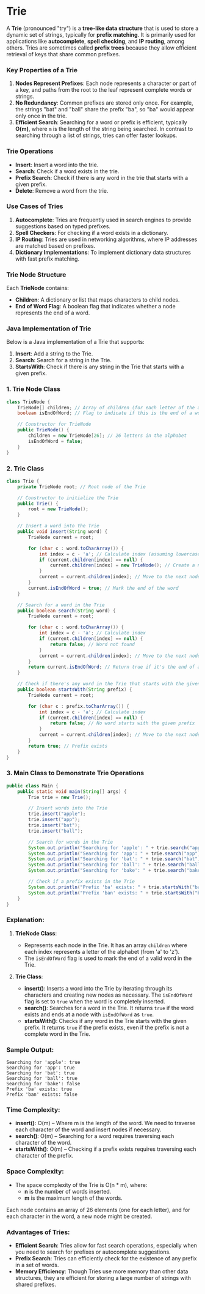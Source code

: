 
# Trie

A **Trie** (pronounced "try") is a **tree-like data structure** that is used to store a dynamic set of strings, typically for **prefix matching**. It is primarily used for applications like **autocomplete**, **spell checking**, and **IP routing**, among others. Tries are sometimes called **prefix trees** because they allow efficient retrieval of keys that share common prefixes.

### Key Properties of a Trie

1. **Nodes Represent Prefixes**: Each node represents a character or part of a key, and paths from the root to the leaf represent complete words or strings.
2. **No Redundancy**: Common prefixes are stored only once. For example, the strings "bat" and "ball" share the prefix "ba", so "ba" would appear only once in the trie.
3. **Efficient Search**: Searching for a word or prefix is efficient, typically **O(m)**, where `m` is the length of the string being searched. In contrast to searching through a list of strings, tries can offer faster lookups.

### Trie Operations

- **Insert**: Insert a word into the trie.
- **Search**: Check if a word exists in the trie.
- **Prefix Search**: Check if there is any word in the trie that starts with a given prefix.
- **Delete**: Remove a word from the trie.

### Use Cases of Tries

1. **Autocomplete**: Tries are frequently used in search engines to provide suggestions based on typed prefixes.
2. **Spell Checkers**: For checking if a word exists in a dictionary.
3. **IP Routing**: Tries are used in networking algorithms, where IP addresses are matched based on prefixes.
4. **Dictionary Implementations**: To implement dictionary data structures with fast prefix matching.

### Trie Node Structure

Each **TrieNode** contains:
- **Children**: A dictionary or list that maps characters to child nodes.
- **End of Word Flag**: A boolean flag that indicates whether a node represents the end of a word.

### **Java Implementation of Trie**

Below is a Java implementation of a Trie that supports:
1. **Insert**: Add a string to the Trie.
2. **Search**: Search for a string in the Trie.
3. **StartsWith**: Check if there is any string in the Trie that starts with a given prefix.

### 1. **Trie Node Class**

```java
class TrieNode {
    TrieNode[] children; // Array of children (for each letter of the alphabet)
    boolean isEndOfWord; // Flag to indicate if this is the end of a word

    // Constructor for TrieNode
    public TrieNode() {
        children = new TrieNode[26]; // 26 letters in the alphabet
        isEndOfWord = false;
    }
}
```

### 2. **Trie Class**

```java
class Trie {
    private TrieNode root; // Root node of the Trie

    // Constructor to initialize the Trie
    public Trie() {
        root = new TrieNode();
    }

    // Insert a word into the Trie
    public void insert(String word) {
        TrieNode current = root;

        for (char c : word.toCharArray()) {
            int index = c - 'a'; // Calculate index (assuming lowercase letters)
            if (current.children[index] == null) {
                current.children[index] = new TrieNode(); // Create a new node if not present
            }
            current = current.children[index]; // Move to the next node
        }
        current.isEndOfWord = true; // Mark the end of the word
    }

    // Search for a word in the Trie
    public boolean search(String word) {
        TrieNode current = root;

        for (char c : word.toCharArray()) {
            int index = c - 'a'; // Calculate index
            if (current.children[index] == null) {
                return false; // Word not found
            }
            current = current.children[index]; // Move to the next node
        }
        return current.isEndOfWord; // Return true if it's the end of a word
    }

    // Check if there's any word in the Trie that starts with the given prefix
    public boolean startsWith(String prefix) {
        TrieNode current = root;

        for (char c : prefix.toCharArray()) {
            int index = c - 'a'; // Calculate index
            if (current.children[index] == null) {
                return false; // No word starts with the given prefix
            }
            current = current.children[index]; // Move to the next node
        }
        return true; // Prefix exists
    }
}
```

### 3. **Main Class to Demonstrate Trie Operations**

```java
public class Main {
    public static void main(String[] args) {
        Trie trie = new Trie();

        // Insert words into the Trie
        trie.insert("apple");
        trie.insert("app");
        trie.insert("bat");
        trie.insert("ball");

        // Search for words in the Trie
        System.out.println("Searching for 'apple': " + trie.search("apple")); // Output: true
        System.out.println("Searching for 'app': " + trie.search("app")); // Output: true
        System.out.println("Searching for 'bat': " + trie.search("bat")); // Output: true
        System.out.println("Searching for 'ball': " + trie.search("ball")); // Output: true
        System.out.println("Searching for 'bake': " + trie.search("bake")); // Output: false

        // Check if a prefix exists in the Trie
        System.out.println("Prefix 'ba' exists: " + trie.startsWith("ba")); // Output: true
        System.out.println("Prefix 'ban' exists: " + trie.startsWith("ban")); // Output: false
    }
}
```

### **Explanation:**
1. **TrieNode Class**: 
   - Represents each node in the Trie. It has an array `children` where each index represents a letter of the alphabet (from 'a' to 'z').
   - The `isEndOfWord` flag is used to mark the end of a valid word in the Trie.
   
2. **Trie Class**:
   - **insert()**: Inserts a word into the Trie by iterating through its characters and creating new nodes as necessary. The `isEndOfWord` flag is set to `true` when the word is completely inserted.
   - **search()**: Searches for a word in the Trie. It returns `true` if the word exists and ends at a node with `isEndOfWord` as `true`.
   - **startsWith()**: Checks if any word in the Trie starts with the given prefix. It returns `true` if the prefix exists, even if the prefix is not a complete word in the Trie.

### **Sample Output:**

```
Searching for 'apple': true
Searching for 'app': true
Searching for 'bat': true
Searching for 'ball': true
Searching for 'bake': false
Prefix 'ba' exists: true
Prefix 'ban' exists: false
```

### **Time Complexity:**
- **insert()**: O(m) – Where m is the length of the word. We need to traverse each character of the word and insert nodes if necessary.
- **search()**: O(m) – Searching for a word requires traversing each character of the word.
- **startsWith()**: O(m) – Checking if a prefix exists requires traversing each character of the prefix.

### **Space Complexity:**
- The space complexity of the Trie is O(n * m), where:
  - **n** is the number of words inserted.
  - **m** is the maximum length of the words.

Each node contains an array of 26 elements (one for each letter), and for each character in the word, a new node might be created.

### **Advantages of Tries:**
- **Efficient Search**: Tries allow for fast search operations, especially when you need to search for prefixes or autocomplete suggestions.
- **Prefix Search**: Tries can efficiently check for the existence of any prefix in a set of words.
- **Memory Efficiency**: Though Tries use more memory than other data structures, they are efficient for storing a large number of strings with shared prefixes.